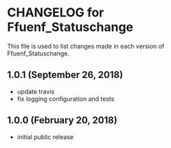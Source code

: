 # CHANGELOG for Ffuenf_Statuschange

This file is used to list changes made in each version of Ffuenf_Statuschange.

## 1.0.1 (September 26, 2018)

* update travis
* fix logging configuration and tests

## 1.0.0 (February 20, 2018)

* initial public release
